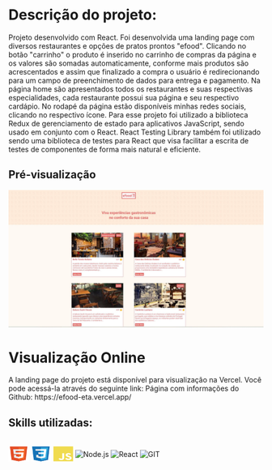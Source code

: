 <h1>Descrição do projeto:</h1>
Projeto desenvolvido com React. Foi desenvolvida uma landing page com diversos restaurantes e opções de pratos prontos "efood". Clicando no botão "carrinho" o produto é inserido no carrinho de compras da página e os valores são somadas automaticamente, conforme mais produtos são acrescentados e assim que finalizado a compra o usuário é redirecionando para um campo de preenchimento de dados para entrega e pagamento. Na página home são apresentados todos os restaurantes e suas respectivas especialidades, cada restaurante possui sua página e seu respectivo cardápio. No rodapé da página estão disponíveis minhas redes sociais, clicando no respectivo ícone. Para esse projeto foi utilizado a biblioteca Redux de gerenciamento de estado para aplicativos JavaScript, sendo usado em conjunto com o React. React Testing Library também foi utilizado sendo uma biblioteca de testes para React que visa facilitar a escrita de testes de componentes de forma mais natural e eficiente.

<h2>
    Pré-visualização
 </h2>

<img src="./src/assets/images/capa.JPG" atl="capa projeto">

<h1>Visualização Online</h1>
A landing page do projeto está disponível para visualização na Vercel. Você pode acessá-la através do seguinte link:
Página com informações do Github: https://efood-eta.vercel.app/

## Skills utilizadas:
<div style="display: inline_block"><br>
  <img align="center" alt="HTML" height="30" width="40" src="https://raw.githubusercontent.com/devicons/devicon/master/icons/html5/html5-original.svg">
  <img align="center" alt="CSS" height="30" width="40" src="https://raw.githubusercontent.com/devicons/devicon/master/icons/css3/css3-original.svg">
  <img align="center" alt="Js" height="30" width="40" src="https://raw.githubusercontent.com/devicons/devicon/master/icons/javascript/javascript-plain.svg">
   <img align="center" alt="Node.js" height="40" width="50" src="https://uploads-ssl.webflow.com/62038ffc9cd2db4558e3c7b7/624319b5bc3e1131e71293c4_node.svg">
  <img align="center" alt="React" height="35" width="40" src="https://upload.wikimedia.org/wikipedia/commons/thumb/a/a7/React-icon.svg/512px-React-icon.svg.png?20220125121207">
  <img align="center" alt="GIT" height="30" width="40" src="https://cdn.jsdelivr.net/gh/devicons/devicon/icons/git/git-original.svg">
